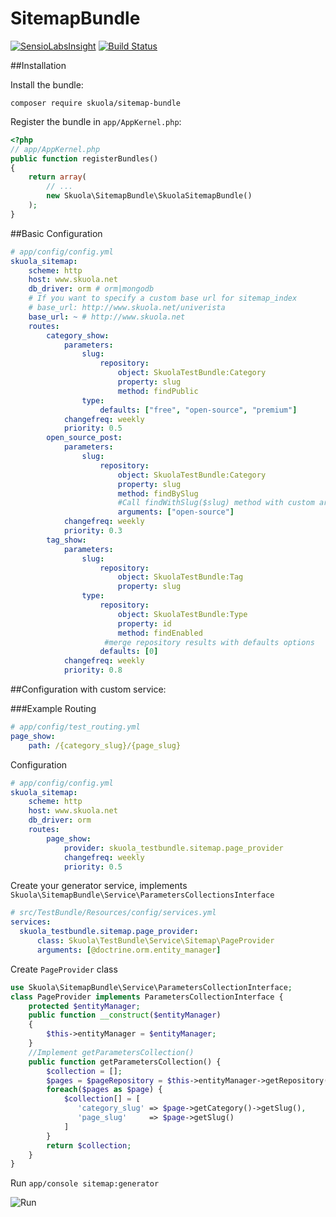 # SitemapBundle
[![SensioLabsInsight](https://insight.sensiolabs.com/projects/e8e5c5e8-8536-4632-8528-796d99ed54fd/mini.png)](https://insight.sensiolabs.com/projects/e8e5c5e8-8536-4632-8528-796d99ed54fd)
[![Build Status](https://travis-ci.org/skuola/SitemapBundle.svg?branch=master)](https://travis-ci.org/skuola/SitemapBundle)

##Installation

Install the bundle:

    composer require skuola/sitemap-bundle

Register the bundle in `app/AppKernel.php`:

``` php
<?php
// app/AppKernel.php
public function registerBundles()
{
    return array(
        // ...
        new Skuola\SitemapBundle\SkuolaSitemapBundle()
    );
}
```

##Basic Configuration

``` yml
# app/config/config.yml
skuola_sitemap:
    scheme: http
    host: www.skuola.net
    db_driver: orm # orm|mongodb
    # If you want to specify a custom base url for sitemap_index    
    # base_url: http://www.skuola.net/univerista
    base_url: ~ # http://www.skuola.net
    routes:
        category_show:
            parameters:
                slug:
                    repository:
                        object: SkuolaTestBundle:Category
                        property: slug
                        method: findPublic
                type:
                    defaults: ["free", "open-source", "premium"]
            changefreq: weekly
            priority: 0.5
        open_source_post:
            parameters:
                slug:
                    repository:
                        object: SkuolaTestBundle:Category
                        property: slug
                        method: findBySlug
                        #Call findWithSlug($slug) method with custom arguments
                        arguments: ["open-source"]
            changefreq: weekly
            priority: 0.3
        tag_show:
            parameters:
                slug:
                    repository:
                        object: SkuolaTestBundle:Tag
                        property: slug
                type:
                    repository:
                        object: SkuolaTestBundle:Type
                        property: id
                        method: findEnabled
                     #merge repository results with defaults options   
                    defaults: [0]
            changefreq: weekly
            priority: 0.8
```

##Configuration with custom service:

###Example
Routing

``` yml
# app/config/test_routing.yml
page_show: 
    path: /{category_slug}/{page_slug}
```

Configuration
``` yml
# app/config/config.yml
skuola_sitemap:
    scheme: http
    host: www.skuola.net
    db_driver: orm
    routes:
        page_show:
            provider: skuola_testbundle.sitemap.page_provider
            changefreq: weekly
            priority: 0.5
```

Create your generator service, implements `Skuola\SitemapBundle\Service\ParametersCollectionsInterface`

``` yml
# src/TestBundle/Resources/config/services.yml
services:
  skuola_testbundle.sitemap.page_provider:
      class: Skuola\TestBundle\Service\Sitemap\PageProvider
      arguments: [@doctrine.orm.entity_manager]
```

Create `PageProvider` class

``` php
use Skuola\SitemapBundle\Service\ParametersCollectionInterface;
class PageProvider implements ParametersCollectionInterface {
    protected $entityManager;
    public function __construct($entityManager)
    {
        $this->entityManager = $entityManager;
    }
    //Implement getParametersCollection()
    public function getParametersCollection() {
        $collection = [];
        $pages = $pageRepository = $this->entityManager->getRepository('Page')->findAll();
        foreach($pages as $page) {
            $collection[] = [
               'category_slug' => $page->getCategory()->getSlug(),
               'page_slug'     => $page->getSlug()
            ]
        }
        return $collection;
    }
}
```

Run
`app/console sitemap:generator`

![Run](https://cloud.githubusercontent.com/assets/5167596/11148848/919da48c-8a1f-11e5-9593-def738378e77.png)
